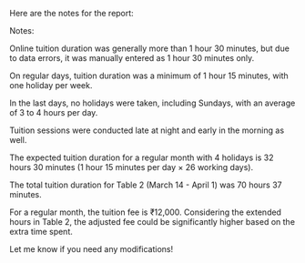 Here are the notes for the report:

Notes:

Online tuition duration was generally more than 1 hour 30 minutes, but due to data errors, it was manually entered as 1 hour 30 minutes only.

On regular days, tuition duration was a minimum of 1 hour 15 minutes, with one holiday per week.

In the last days, no holidays were taken, including Sundays, with an average of 3 to 4 hours per day.

Tuition sessions were conducted late at night and early in the morning as well.

The expected tuition duration for a regular month with 4 holidays is 32 hours 30 minutes (1 hour 15 minutes per day × 26 working days).

The total tuition duration for Table 2 (March 14 - April 1) was 70 hours 37 minutes.

For a regular month, the tuition fee is ₹12,000. Considering the extended hours in Table 2, the adjusted fee could be significantly higher based on the extra time spent.


Let me know if you need any modifications!

